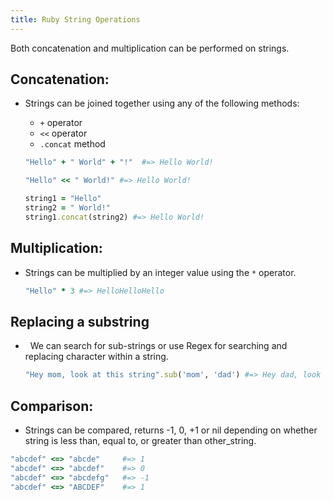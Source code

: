 ```yaml
---
title: Ruby String Operations
---
```

Both concatenation and multiplication can be performed on strings.

## Concatenation:

*   Strings can be joined together using any of the following methods:
    *   `+` operator
    *   `<<` operator
    *   `.concat` method
    ```ruby
    "Hello" + " World" + "!"  #=> Hello World!
    ```

    ```ruby
    "Hello" << " World!" #=> Hello World!
    ```

    ```ruby
    string1 = "Hello"
    string2 = " World!"
    string1.concat(string2) #=> Hello World!
    ```

## Multiplication:

*   Strings can be multiplied by an integer value using the `*` operator.
    ```ruby
    "Hello" * 3 #=> HelloHelloHello
    ```

## Replacing a substring

*   We can search for sub-strings or use Regex for searching and replacing character within a string. 
    ```ruby
    "Hey mom, look at this string".sub('mom', 'dad') #=> Hey dad, look at this string
    ```

## Comparison:
*  Strings can be compared, returns -1, 0, +1 or nil depending on whether string is less than, equal to, or greater than other_string.
```ruby
"abcdef" <=> "abcde"     #=> 1
"abcdef" <=> "abcdef"    #=> 0
"abcdef" <=> "abcdefg"   #=> -1
"abcdef" <=> "ABCDEF"    #=> 1
```
